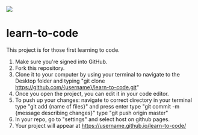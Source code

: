 ![](http://en.gravatar.com/userimage/107370100/a08594145564536138dfaaf072c7b241.png?size=200)

# learn-to-code

This project is for those first learning to code.

1. Make sure you're signed into GitHub.
1. Fork this repository. 
1. Clone it to your computer by using your terminal to navigate to the Desktop folder and typing "git clone https://github.com/{username}/learn-to-code.git"
1. Once you open the project, you can edit it in your code editor. 
1. To push up your changes:
  navigate to correct directory in your terminal
  type "git add {name of files}" and press enter
  type "git commit -m {message describing changes}"
  type "git push origin master"
1. In your repo, go to "settings" and select host on github pages.
1. Your project will appear at https://username.github.io/learn-to-code/
